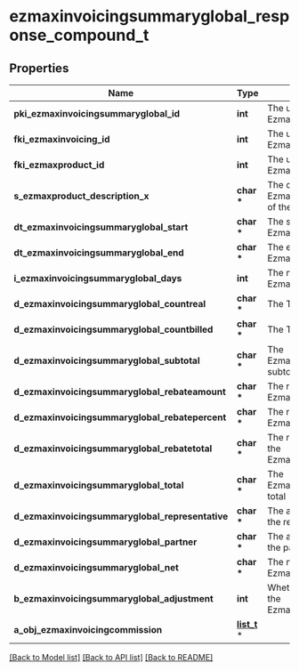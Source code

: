 # ezmaxinvoicingsummaryglobal_response_compound_t

## Properties
Name | Type | Description | Notes
------------ | ------------- | ------------- | -------------
**pki_ezmaxinvoicingsummaryglobal_id** | **int** | The unique ID of the Ezmaxinvoicingsummaryglobal | [optional] 
**fki_ezmaxinvoicing_id** | **int** | The unique ID of the Ezmaxinvoicing | [optional] 
**fki_ezmaxproduct_id** | **int** | The unique ID of the Ezmaxproduct | 
**s_ezmaxproduct_description_x** | **char \*** | The description of the Ezmaxproduct in the language of the requester | 
**dt_ezmaxinvoicingsummaryglobal_start** | **char \*** | The start date for the Ezmaxinvoicingsummaryglobal | 
**dt_ezmaxinvoicingsummaryglobal_end** | **char \*** | The end date for the Ezmaxinvoicingsummaryglobal | 
**i_ezmaxinvoicingsummaryglobal_days** | **int** | The number of days for the Ezmaxinvoicingsummaryglobal | 
**d_ezmaxinvoicingsummaryglobal_countreal** | **char \*** | The The count item calculated | 
**d_ezmaxinvoicingsummaryglobal_countbilled** | **char \*** | The The count item billed | 
**d_ezmaxinvoicingsummaryglobal_subtotal** | **char \*** | The Ezmaxinvoicingsummaryglobal subtotal | 
**d_ezmaxinvoicingsummaryglobal_rebateamount** | **char \*** | The rebate amount for the Ezmaxinvoicingsummaryglobal | 
**d_ezmaxinvoicingsummaryglobal_rebatepercent** | **char \*** | The rebate percentage of the Ezmaxinvoicingsummaryglobal | 
**d_ezmaxinvoicingsummaryglobal_rebatetotal** | **char \*** | The rebate amount total for the Ezmaxinvoicingsummaryglobal | 
**d_ezmaxinvoicingsummaryglobal_total** | **char \*** | The Ezmaxinvoicingsummaryglobal total | 
**d_ezmaxinvoicingsummaryglobal_representative** | **char \*** | The amount of commission for the representative | [optional] 
**d_ezmaxinvoicingsummaryglobal_partner** | **char \*** | The amount of commission for the partner | [optional] 
**d_ezmaxinvoicingsummaryglobal_net** | **char \*** | The net amount of the Ezmaxinvoicingsummaryglobal | [optional] 
**b_ezmaxinvoicingsummaryglobal_adjustment** | **int** | Whether it is adjustment for the Ezmaxinvoicingsummaryglobal | 
**a_obj_ezmaxinvoicingcommission** | [**list_t**](ezmaxinvoicingcommission_response_compound.md) \* |  | [optional] 

[[Back to Model list]](../README.md#documentation-for-models) [[Back to API list]](../README.md#documentation-for-api-endpoints) [[Back to README]](../README.md)


